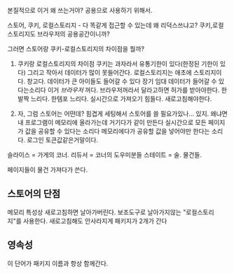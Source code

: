 본질적으로 이거 왜 쓰는거야?
공용으로 사용하기 위해서.


스토어, 쿠키, 로컬스토리지 - 다 똑같게 접근할 수 있는데 왜 리덕스쓰냐고?
쿠키,로컬스토리지도 브라우저의 공용공간이니까?

그러면 스토어랑 쿠키-로컬스토리지의 차이점을 뭘까?

1. 쿠키랑 로컬스토리지의 차이점
	쿠키는 과자라서 유통기한이 있다(한정된 기한이 있다)
	그리고 작아서 데이터가 많이 못들어간다.
	로컬스토리지는 애초에 스토리지이다. 창고다. 데이터가 큰 아이들도 들어갈 수 있다
	장기 임대 데이터가 들어갈 수 있다는소리다
	이거 *브라우저* 꺼다. 브라우저꺼라서 달라고하면 허가를 받아야한다. 
	한발짝 느리다. 한템포 느리다. 실시간으로 가져오기 힘들다. 새로고침해야한다.

2. 자, 그럼 스토어는 어떤데?
	힘겹게 세팅해서 스토어를 쓸 필요가있나... 
	있지. 왜냐면 내 프로그램이 메모리에 올라가는데 거기다가 같이 만든다
	실시간으로 모든 페이지가 값을 공유할 수 있다는 소리다
	메모리에다가 공유할 값을 넣어야만 한다는 소리다.
	로그인 토큰값같은거말이다.



슬라이스 = 가게의 코너.
리듀서 = 코너의 도우미분들
스테이트 = 술. 물건들.

페이지들이 물건 가져다가 쓴다. 


## 스토어의 단점
메모리 특성상 새로고침하면 날아가버린다.
보조도구로 날아가지않는 "로컬스토리지"를 사용한다. 
새로고침해도 안사라지게 패키지가 2개가 간다


## 영속성
이 단어가 패키지 이름과 항상 함께간다.
